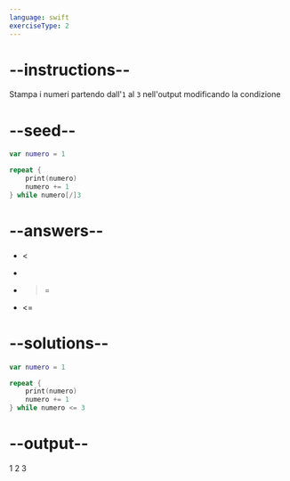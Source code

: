 ```yaml
---
language: swift
exerciseType: 2
---
```


# --instructions--

Stampa i numeri partendo dall'`1` al `3` nell'output modificando la condizione

# --seed--

```swift
var numero = 1

repeat {
    print(numero)
    numero += 1
} while numero[/]3
```

# --answers--

-  < 
-  > 
-  >= 
-  <= 

# --solutions--

```swift
var numero = 1

repeat {
    print(numero)
    numero += 1
} while numero <= 3
```

# --output--

1
2
3
